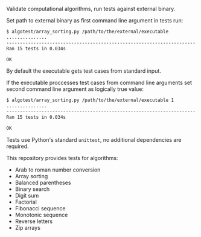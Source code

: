 Validate computational algorithms, run tests against external binary.

Set path to external binary as first command line argument in tests run: 
```bash
$ algotest/array_sorting.py /path/to/the/external/executable
...............
----------------------------------------------------------------------
Ran 15 tests in 0.034s

OK
```

By default the executable gets test cases from standard input.
 
If the executable proccesses test cases from command line arguments set second command line argument as logically true value:
```bash
$ algotest/array_sorting.py /path/to/the/external/executable 1
...............
----------------------------------------------------------------------
Ran 15 tests in 0.034s

OK
```

Tests use Python's standard `unittest`, no additional dependencies are required.

This repository provides tests for algorithms:
- Arab to roman number conversion
- Array sorting
- Balanced parentheses
- Binary search
- Digit sum
- Factorial
- Fibonacci sequence
- Monotonic sequence
- Reverse letters
- Zip arrays
